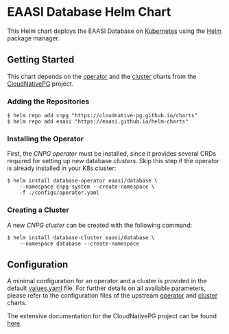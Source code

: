 # EAASI Database Helm Chart

This Helm chart deploys the EAASI Database on [Kubernetes](https://kubernetes.io/) using the [Helm](https://helm.sh) package manager.

## Getting Started

This chart depends on the [operator](https://github.com/cloudnative-pg/charts/tree/main/charts/cloudnative-pg) and the [cluster](https://github.com/cloudnative-pg/charts/tree/main/charts/cluster) charts from the [CloudNativePG](https://github.com/cloudnative-pg) project.

### Adding the Repositories

```console
$ helm repo add cnpg "https://cloudnative-pg.github.io/charts"
$ helm repo add eaasi "https://eaasi.github.io/helm-charts"
```

### Installing the Operator

First, the *CNPG operator* must be installed, since it provides several CRDs required for setting up new database *clusters*.
Skip this step if the operator is already installed in your K8s cluster:

```console
$ helm install database-operator eaasi/database \
    --namespace cnpg-system --create-namespace \
    -f ./configs/operator.yaml
```

### Creating a Cluster

A new *CNPG cluster* can be created with the following command:

```console
$ helm install database-cluster eaasi/database \
    --namespace database --create-namespace
```

## Configuration

A minimal configuration for an operator and a cluster is provided in the default [values.yaml](./values.yaml) file.
For further details on all available parameters, please refer to the configuration files of the upstream [operator](https://github.com/cloudnative-pg/charts/tree/main/charts/cloudnative-pg) and [cluster](https://github.com/cloudnative-pg/charts/tree/main/charts/cluster) charts.

The extensive documentation for the CloudNativePG project can be found [here](https://cloudnative-pg.io/documentation/current/).
